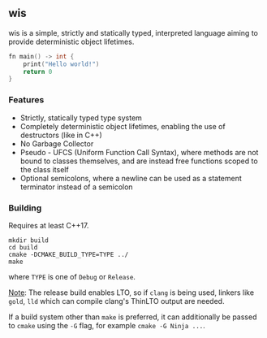 ## wis

wis is a simple, strictly and statically typed, interpreted language aiming to
provide deterministic object lifetimes.

```c++
fn main() -> int {
    print("Hello world!")
    return 0
}
```

### Features

- Strictly, statically typed type system
- Completely deterministic object lifetimes, enabling the use of destructors
  (like in C++)
- No Garbage Collector
- Pseudo - UFCS (Uniform Function Call Syntax), where methods are not bound to 
  classes themselves, and are instead free functions scoped to the class itself
- Optional semicolons, where a newline can be used as a statement terminator
  instead of a semicolon

### Building

Requires at least C++17.
```shell
mkdir build
cd build
cmake -DCMAKE_BUILD_TYPE=TYPE ../
make
```
where `TYPE` is one of `Debug` or `Release`.

<u>Note</u>: The release build enables LTO, so if `clang` is being used, linkers
like `gold`, `lld` which can compile clang's ThinLTO output are needed.

If a build system other than `make` is preferred, it can additionally be passed
to `cmake` using the `-G` flag, for example `cmake -G Ninja ...`.
